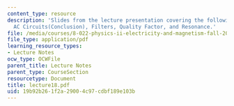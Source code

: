 ```yaml
---
content_type: resource
description: 'Slides from the lecture presentation covering the following topics:
  AC Circuits(Conclusion), Filters, Quality Factor, and Resonance.'
file: /media/courses/8-022-physics-ii-electricity-and-magnetism-fall-2004/19b92b261f2a29004c97cdbf189e103b_lecture18.pdf
file_type: application/pdf
learning_resource_types:
- Lecture Notes
ocw_type: OCWFile
parent_title: Lecture Notes
parent_type: CourseSection
resourcetype: Document
title: lecture18.pdf
uid: 19b92b26-1f2a-2900-4c97-cdbf189e103b
---
```

